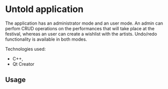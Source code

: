 # Untold application

The application has an administrator mode and an user mode. An admin can perfom CRUD operations on the performances that will take place at the festival, whereas an user can create a wishlist with the artists. Undo/redo functionality is available in both modes.

Technologies used: 
- C++, 
- Qt Creator

## Usage

```C++
```
